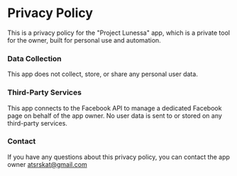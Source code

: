 # Privacy Policy

This is a privacy policy for the "Project Lunessa" app, which is a private tool for the owner, built for personal use and automation.

### Data Collection

This app does not collect, store, or share any personal user data.

### Third-Party Services

This app connects to the Facebook API to manage a dedicated Facebook page on behalf of the app owner. No user data is sent to or stored on any third-party services.

### Contact

If you have any questions about this privacy policy, you can contact the app owner atsrskat@gmail.com
